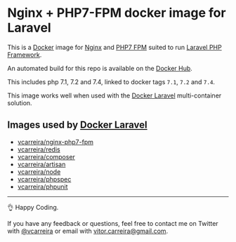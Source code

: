 # Nginx + PHP7-FPM docker image for Laravel

This is a [Docker](http://www.docker.com) image for [Nginx](http://nginx.org/) and [PHP7 FPM](http://php-fpm.org/) suited to run [Laravel PHP Framework](http://laravel.com/).

An automated build for this repo is available on the [Docker Hub](https://registry.hub.docker.com/u/vcarreira/nginx-php7-fpm/).

This includes php 7.1, 7.2 and 7.4, linked to docker tags `7.1`, `7.2` and `7.4`.

This image works well when used with the [Docker Laravel](https://github.com/vcarreira/docker-laravel) multi-container solution.

## Images used by [Docker Laravel](https://github.com/vcarreira/docker-laravel)

- [vcarreira/nginx-php7-fpm](https://registry.hub.docker.com/u/vcarreira/nginx-php7-fpm)
- [vcarreira/redis](https://registry.hub.docker.com/u/vcarreira/redis)
- [vcarreira/composer](https://registry.hub.docker.com/u/vcarreira/composer)
- [vcarreira/artisan](https://registry.hub.docker.com/u/vcarreira/artisan)
- [vcarreira/node](https://registry.hub.docker.com/u/vcarreira/node)
- [vcarreira/phpspec](https://registry.hub.docker.com/u/vcarreira/phpspec)
- [vcarreira/phpunit](https://registry.hub.docker.com/u/vcarreira/phpunit)

---

:ok_hand: Happy Coding.

If you have any feedback or questions, feel free to contact me on Twitter with [@vcarreira](https://twitter.com/vcarreira) or email with [vitor.carreira@gmail.com](mailto:vitor.carreira@gmail.com).
